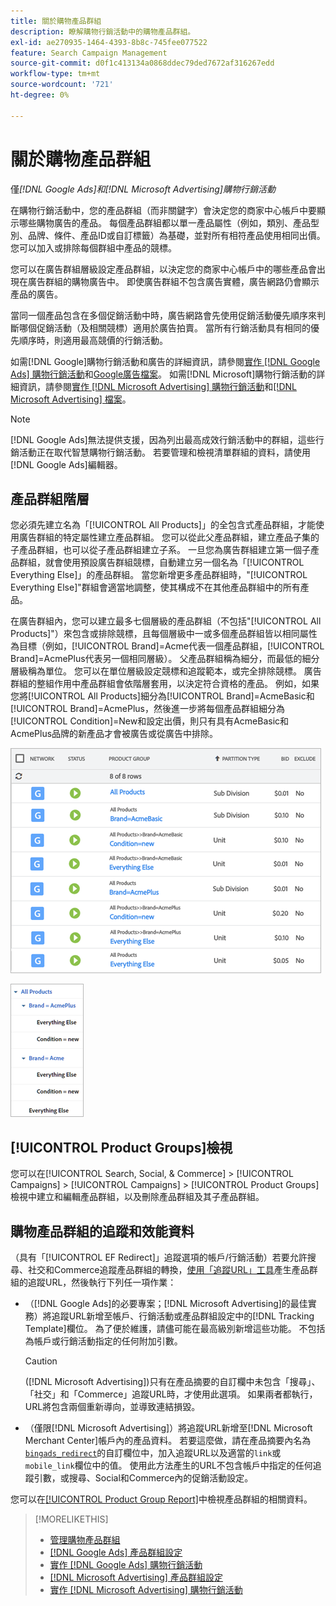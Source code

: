 ```yaml
---
title: 關於購物產品群組
description: 瞭解購物行銷活動中的購物產品群組。
exl-id: ae270935-1464-4393-8b8c-745fee077522
feature: Search Campaign Management
source-git-commit: d0f1c413134a0868ddec79ded7672af316267edd
workflow-type: tm+mt
source-wordcount: '721'
ht-degree: 0%

---
```


# 關於購物產品群組

僅&#x200B;*[!DNL Google Ads]和[!DNL Microsoft Advertising]購物行銷活動*

在購物行銷活動中，您的產品群組（而非關鍵字）會決定您的商家中心帳戶中要顯示哪些購物廣告的產品。 每個產品群組都以單一產品屬性（例如，類別、產品型別、品牌、條件、產品ID或自訂標籤）為基礎，並對所有相符產品使用相同出價。 您可以加入或排除每個群組中產品的競標。

您可以在廣告群組層級設定產品群組，以決定您的商家中心帳戶中的哪些產品會出現在廣告群組的購物廣告中。 即使廣告群組不包含廣告實體，廣告網路仍會顯示產品的廣告。

當同一個產品包含在多個促銷活動中時，廣告網路會先使用促銷活動優先順序來判斷哪個促銷活動（及相關競標）適用於廣告拍賣。 當所有行銷活動具有相同的優先順序時，則適用最高競價的行銷活動。

如需[!DNL Google]購物行銷活動和廣告的詳細資訊，請參閱[實作 [!DNL Google Ads] 購物行銷活動](/help/search-social-commerce/campaign-management/special-workflows/google-shopping-campaigns.md)和[Google廣告檔案](https://support.google.com/google-ads/answer/3455481?visit_id=638205553638977410-2592024034&rd=1)。 如需[!DNL Microsoft]購物行銷活動的詳細資訊，請參閱[實作 [!DNL Microsoft Advertising] 購物行銷活動](/help/search-social-commerce/campaign-management/special-workflows/microsoft-shopping-campaigns.md)和[[!DNL Microsoft Advertising] 檔案](https://help.bingads.microsoft.com/#apex/3/en/50903/1-500)。

>[!NOTE]
>
>[!DNL Google Ads]無法提供支援，因為列出最高成效行銷活動中的群組，這些行銷活動正在取代智慧購物行銷活動。 若要管理和檢視清單群組的資料，請使用[!DNL Google Ads]編輯器。

## 產品群組階層

您必須先建立名為「[!UICONTROL All Products]」的全包含式產品群組，才能使用廣告群組的特定屬性建立產品群組。 您可以從此父產品群組，建立產品子集的子產品群組，也可以從子產品群組建立子系。 一旦您為廣告群組建立第一個子產品群組，就會使用預設廣告群組競標，自動建立另一個名為「[!UICONTROL Everything Else]」的產品群組。 當您新增更多產品群組時，&quot;[!UICONTROL Everything Else]&quot;群組會適當地調整，使其構成不在其他產品群組中的所有產品。

在廣告群組內，您可以建立最多七個層級的產品群組（不包括&quot;[!UICONTROL All Products]&quot;）來包含或排除競標，且每個層級中一或多個產品群組皆以相同屬性為目標（例如，[!UICONTROL Brand]=Acme代表一個產品群組，[!UICONTROL Brand]=AcmePlus代表另一個相同層級）。 父產品群組稱為細分，而最低的細分層級稱為單位。 您可以在單位層級設定競標和追蹤範本，或完全排除競標。 廣告群組的整組作用中產品群組會依階層套用，以決定符合資格的產品。 例如，如果您將[!UICONTROL All Products]細分為[!UICONTROL Brand]=AcmeBasic和[!UICONTROL Brand]=AcmePlus，然後進一步將每個產品群組細分為[!UICONTROL Condition]=New和設定出價，則只有具有AcmeBasic和AcmePlus品牌的新產品才會被廣告或從廣告中排除。

![產品群組集範例](/help/search-social-commerce/assets/product-group-list.png "產品群組集範例")

![產品群組階層範例](/help/search-social-commerce/assets/product-group-tree.png "產品群組階層範例")

## [!UICONTROL Product Groups]檢視

您可以在[!UICONTROL Search, Social, & Commerce] > [!UICONTROL Campaigns] > [!UICONTROL Campaigns] > [!UICONTROL Product Groups]檢視中建立和編輯產品群組，以及刪除產品群組及其子產品群組。

## 購物產品群組的追蹤和效能資料

（具有「[!UICONTROL EF Redirect]」追蹤選項的帳戶/行銷活動）若要允許搜尋、社交和Commerce追蹤產品群組的轉換，[使用「追蹤URL」工具](/help/search-social-commerce/tools/click-tracking-url-generate.md)產生產品群組的追蹤URL，然後執行下列任一項作業：

* （[!DNL Google Ads]的必要專案；[!DNL Microsoft Advertising]的最佳實務）將追蹤URL新增至帳戶、行銷活動或產品群組設定中的[!DNL Tracking Template]欄位。 為了便於維護，請儘可能在最高級別新增這些功能。 不包括為帳戶或行銷活動指定的任何附加引數。

  >[!CAUTION]
  >
  >([!DNL Microsoft Advertising])只有在產品摘要的自訂欄中未包含「搜尋」、「社交」和「Commerce」追蹤URL時，才使用此選項。 如果兩者都執行，URL將包含兩個重新導向，並導致連結損毀。

* （僅限[!DNL Microsoft Advertising]）將追蹤URL新增至[!DNL Microsoft Merchant Center]帳戶內的產品資料。 若要這麼做，請在產品摘要內名為[`bingads_redirect`](https://help.ads.microsoft.com/#apex/3/en/51084/0)的自訂欄位中，加入追蹤URL以及適當的`link`或`mobile_link`欄位中的值。 使用此方法產生的URL不包含帳戶中指定的任何追蹤引數，或搜尋、Social和Commerce內的促銷活動設定。

您可以在[&#x200B; [!UICONTROL Product Group Report]](/help/search-social-commerce/reports/management/basic-advanced/product-group-report.md)中檢視產品群組的相關資料。

>[!MORELIKETHIS]
>
>* [管理購物產品群組](product-group-manage.md)
>* [[!DNL Google Ads] 產品群組設定](product-group-settings-google.md)
>* [實作 [!DNL Google Ads] 購物行銷活動](/help/search-social-commerce/campaign-management/special-workflows/google-shopping-campaigns.md)
>* [[!DNL Microsoft Advertising] 產品群組設定](product-group-settings-microsoft.md)
>* [實作 [!DNL Microsoft Advertising] 購物行銷活動](/help/search-social-commerce/campaign-management/special-workflows/microsoft-shopping-campaigns.md)
